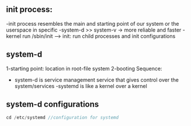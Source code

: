 ## init process:
-init process resembles the main and starting point of our system or the userspace in specific 
-system-d >> system-v -> more reliable and faster 
-kernel run /sbin/init --> init: run child processes and init configurations 

## system-d
1-starting point: location in root-file system 
2-booting Sequence: 
- system-d is service management service that gives control over the system/services 
-systemd is like a kernel over a kernel 

## system-d configurations 
```cpp
cd /etc/systemd //configuration for systemd 
```
